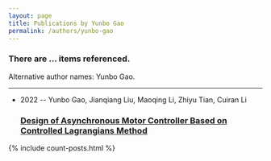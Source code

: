 ```yaml
---
layout: page
title: Publications by Yunbo Gao
permalink: /authors/yunbo-gao
---
```


<h3 id="number-posts">There are ... items referenced.</h3>
<p id='info-authors'>Alternative author names: Yunbo Gao.</p>
<hr />
<ul class="post-list">
<li><span class='post-meta'>2022 -- Yunbo Gao, Jianqiang Liu, Maoqing Li, Zhiyu Tian, Cuiran Li</span><h3><a class='post-link' href="{{ site.baseurl }}/design-of-asynchronous-motor-controller-based-on-controlled-lagrangians-method">Design of Asynchronous Motor Controller Based on Controlled Lagrangians Method</a></h3></li>

</ul>
{% include count-posts.html %}

